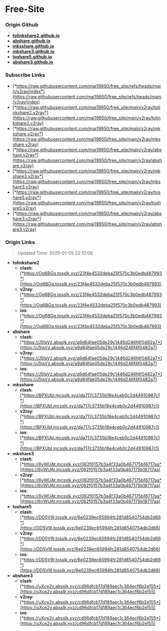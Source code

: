 # Free-Site

### Origin Github

- [**tolinkshare2.github.io**](https://github.com/tolinkshare2/tolinkshare2.github.io)
- [**abshare.github.io**](https://github.com/abshare/abshare.github.io)
- [**mksshare.github.io**](https://github.com/mksshare/mksshare.github.io)
- [**mkshare3.github.io**](https://github.com/mkshare3/mkshare3.github.io)
- [**toshare5.github.io**](https://github.com/toshare5/toshare5.github.io)
- [**abshare3.github.io**](https://github.com/abshare3/abshare3.github.io)

### Subscribe Links

- [*https://raw.githubusercontent.com/mai19950/free_site/refs/heads/main/v2ray/index*](https://raw.githubusercontent.com/mai19950/free_site/refs/heads/main/v2ray/index)
- [*https://raw.githubusercontent.com/mai19950/free_site/main/v2ray/tolinkshare2.v2ray*](https://raw.githubusercontent.com/mai19950/free_site/main/v2ray/tolinkshare2.v2ray)
- [*https://raw.githubusercontent.com/mai19950/free_site/main/v2ray/mksshare.v2ray*](https://raw.githubusercontent.com/mai19950/free_site/main/v2ray/mksshare.v2ray)
- [*https://raw.githubusercontent.com/mai19950/free_site/main/v2ray/abshare.v2ray*](https://raw.githubusercontent.com/mai19950/free_site/main/v2ray/abshare.v2ray)
- [*https://raw.githubusercontent.com/mai19950/free_site/main/v2ray/mkshare3.v2ray*](https://raw.githubusercontent.com/mai19950/free_site/main/v2ray/mkshare3.v2ray)
- [*https://raw.githubusercontent.com/mai19950/free_site/main/v2ray/toshare5.v2ray*](https://raw.githubusercontent.com/mai19950/free_site/main/v2ray/toshare5.v2ray)
- [*https://raw.githubusercontent.com/mai19950/free_site/main/v2ray/abshare3.v2ray*](https://raw.githubusercontent.com/mai19950/free_site/main/v2ray/abshare3.v2ray)

### Origin Links

> Updated Time: 2025-01-05 22:10:06

- **tolinkshare2**
  - **clash**: [*https://Og6BGg.tosslk.xyz/23f4e4532deba25f570c3b0edb487993*](https://Og6BGg.tosslk.xyz/23f4e4532deba25f570c3b0edb487993)
  - **v2ray**: [*https://Og6BGg.tosslk.xyz/23f4e4532deba25f570c3b0edb487993*](https://Og6BGg.tosslk.xyz/23f4e4532deba25f570c3b0edb487993)
  - **ios**: [*https://Og6BGg.tosslk.xyz/23f4e4532deba25f570c3b0edb487993*](https://Og6BGg.tosslk.xyz/23f4e4532deba25f570c3b0edb487993)
- **abshare**
  - **clash**: [*https://J5tsVz.absslk.xyz/a9d64fae05de29c1446d246f4f0482a7*](https://J5tsVz.absslk.xyz/a9d64fae05de29c1446d246f4f0482a7)
  - **v2ray**: [*https://J5tsVz.absslk.xyz/a9d64fae05de29c1446d246f4f0482a7*](https://J5tsVz.absslk.xyz/a9d64fae05de29c1446d246f4f0482a7)
  - **ios**: [*https://J5tsVz.absslk.xyz/a9d64fae05de29c1446d246f4f0482a7*](https://J5tsVz.absslk.xyz/a9d64fae05de29c1446d246f4f0482a7)
- **mksshare**
  - **clash**: [*https://BPXUbl.mcsslk.xyz/da717c3735b18e4ceb0c2d44910987c1*](https://BPXUbl.mcsslk.xyz/da717c3735b18e4ceb0c2d44910987c1)
  - **v2ray**: [*https://BPXUbl.mcsslk.xyz/da717c3735b18e4ceb0c2d44910987c1*](https://BPXUbl.mcsslk.xyz/da717c3735b18e4ceb0c2d44910987c1)
  - **ios**: [*https://BPXUbl.mcsslk.xyz/da717c3735b18e4ceb0c2d44910987c1*](https://BPXUbl.mcsslk.xyz/da717c3735b18e4ceb0c2d44910987c1)
- **mkshare3**
  - **clash**: [*https://6vWUAt.mcsslk.xyz/062f0157b3a4f33a0b467175b18717aa*](https://6vWUAt.mcsslk.xyz/062f0157b3a4f33a0b467175b18717aa)
  - **v2ray**: [*https://6vWUAt.mcsslk.xyz/062f0157b3a4f33a0b467175b18717aa*](https://6vWUAt.mcsslk.xyz/062f0157b3a4f33a0b467175b18717aa)
  - **ios**: [*https://6vWUAt.mcsslk.xyz/062f0157b3a4f33a0b467175b18717aa*](https://6vWUAt.mcsslk.xyz/062f0157b3a4f33a0b467175b18717aa)
- **toshare5**
  - **clash**: [*https://DD5V9l.tosslk.xyz/6e0239ec65994fc281d8540754db2d66*](https://DD5V9l.tosslk.xyz/6e0239ec65994fc281d8540754db2d66)
  - **v2ray**: [*https://DD5V9l.tosslk.xyz/6e0239ec65994fc281d8540754db2d66*](https://DD5V9l.tosslk.xyz/6e0239ec65994fc281d8540754db2d66)
  - **ios**: [*https://DD5V9l.tosslk.xyz/6e0239ec65994fc281d8540754db2d66*](https://DD5V9l.tosslk.xyz/6e0239ec65994fc281d8540754db2d66)
- **abshare3**
  - **clash**: [*https://uXce2v.absslk.xyz/cd96dfcb17d189aec1c364ecf6b2e155*](https://uXce2v.absslk.xyz/cd96dfcb17d189aec1c364ecf6b2e155)
  - **v2ray**: [*https://uXce2v.absslk.xyz/cd96dfcb17d189aec1c364ecf6b2e155*](https://uXce2v.absslk.xyz/cd96dfcb17d189aec1c364ecf6b2e155)
  - **ios**: [*https://uXce2v.absslk.xyz/cd96dfcb17d189aec1c364ecf6b2e155*](https://uXce2v.absslk.xyz/cd96dfcb17d189aec1c364ecf6b2e155)
